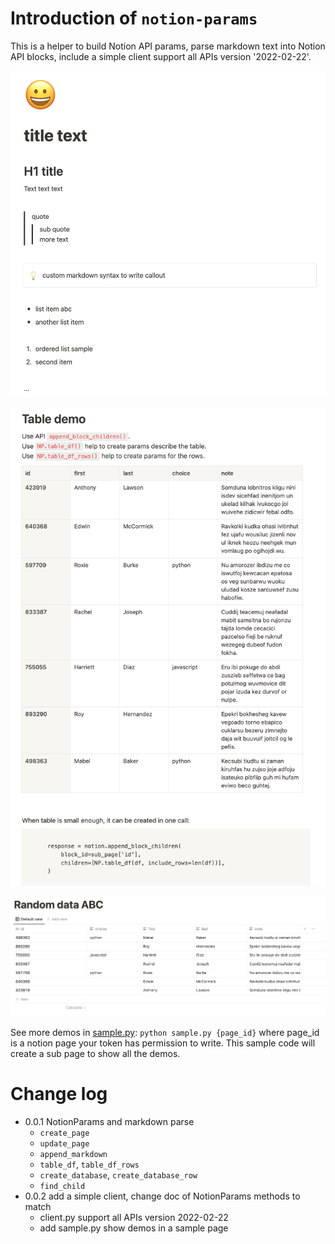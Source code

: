 # Introduction of `notion-params`
This is a helper to build Notion API params, parse markdown text into Notion API blocks,
include a simple client support all APIs version '2022-02-22'.

![](https://raw.githubusercontent.com/zhaowb/notion-params/main/screenshots/Demo-README.png)

![](https://raw.githubusercontent.com/zhaowb/notion-params/main/screenshots/Demo-README-table.png)

![](https://raw.githubusercontent.com/zhaowb/notion-params/main/screenshots/Demo-README-database.png)

See more demos in [sample.py](https://raw.githubusercontent.com/zhaowb/notion-params/main/samples/sample.py): `python sample.py {page_id}` where page_id is a notion page your token has permission to write. This sample code will create a sub page to show all the demos.


# Change log
- 0.0.1 NotionParams and markdown parse
  - `create_page`
  - `update_page`
  - `append_markdown`
  - `table_df`, `table_df_rows`
  - `create_database`, `create_database_row`
  - `find_child`
- 0.0.2 add a simple client, change doc of NotionParams methods to match
  - client.py support all APIs version 2022-02-22
  - add sample.py show demos in a sample page

